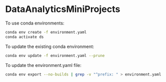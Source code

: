 # DataAnalyticsMiniProjects
To use conda environments:
```bash
conda env create -f environment.yaml
conda activate ds
```

To update the existing conda environment:
```bash
conda env update -f environment.yaml --prune
```

To update the environment.yaml file:
```bash
conda env export --no-builds | grep -v "^prefix: " > environment.yaml
```